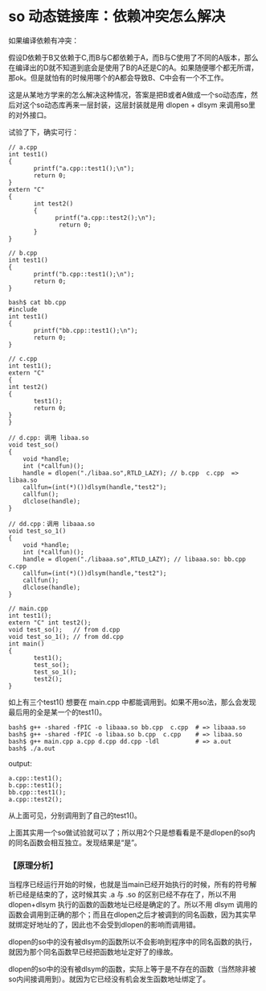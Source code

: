 # so 动态链接库：依赖冲突怎么解决

如果编译依赖有冲突：

假设D依赖于B又依赖于C,而B与C都依赖于A，而B与C使用了不同的A版本，那么在编译出的D就不知道到底会是使用了B的A还是C的A。如果随便哪个都无所谓，那ok。但是就怕有的时候用哪个的A都会导致B、C中会有一个不工作。

这是从某地方学来的怎么解决这种情况，答案是把B或者A做成一个so动态库，然后对这个so动态库再来一层封装，这层封装就是用 dlopen + dlsym 来调用so里的对外接口。

试验了下，确实可行：
```
// a.cpp 
int test1()
{
       printf("a.cpp::test1();\n");
       return 0;
}
extern "C"
{
       int test2()
       {
             printf("a.cpp::test2();\n");
              return 0;
       }
}
```

```
// b.cpp  
int test1()
{
       printf("b.cpp::test1();\n");
       return 0;
}

bash$ cat bb.cpp 
#include
int test1()
{
       printf("bb.cpp::test1();\n");
       return 0;
}
```

```
// c.cpp   
int test1();
extern "C"
{
int test2()
{
       test1();
       return 0;
}
}
```

```
// d.cpp: 调用 libaa.so
void test_so()
{
    void *handle;
    int (*callfun)();
    handle = dlopen("./libaa.so",RTLD_LAZY); // b.cpp  c.cpp  => libaa.so
    callfun=(int(*)())dlsym(handle,"test2");
    callfun();
    dlclose(handle);
}
```

```
// dd.cpp：调用 libaaa.so
void test_so_1()
{
    void *handle;
    int (*callfun)();
    handle = dlopen("./libaaa.so",RTLD_LAZY); // libaaa.so: bb.cpp  c.cpp
    callfun=(int(*)())dlsym(handle,"test2");
    callfun();
    dlclose(handle);
}
```

```
// main.cpp
int test1();
extern "C" int test2();
void test_so();   // from d.cpp
void test_so_1(); // from dd.cpp
int main()
{
       test1();
       test_so();
       test_so_1();
       test2();
}
```

如上有三个test1() 想要在 main.cpp 中都能调用到。如果不用so法，那么会发现最后用的全是某一个的test1()。

```
bash$ g++ -shared -fPIC -o libaaa.so bb.cpp  c.cpp  # => libaaa.so
bash$ g++ -shared -fPIC -o libaa.so b.cpp  c.cpp    # => libaa.so
bash$ g++ main.cpp a.cpp d.cpp dd.cpp -ldl          # => a.out
bash$ ./a.out
```
output:
```
a.cpp::test1();
b.cpp::test1();
bb.cpp::test1();
a.cpp::test2();
```

从上面可见，分别调用到了自己的test1()。

上面其实用一个so做试验就可以了；所以用2个只是想看看是不是dlopen的so内的同名函数会相互独立。发现结果是“是”。

### 【原理分析】
当程序已经运行开始的时候，也就是当main已经开始执行的时候，所有的符号解析已经是结束的了，这时候其实 .a 与 .so 的区别已经不存在了，所以不用 dlopen+dlsym 执行的函数的函数地址已经是确定的了。所以不用 dlsym 调用的函数会调用到正确的那个；而且在dlopen之后才被调到的同名函数，因为其实早就绑定好地址的了，因此也不会受到dlopen的影响而调用错。

dlopen的so中的没有被dlsym的函数所以不会影响到程序中的同名函数的执行，就因为那个同名函数早已经把函数地址定好了的缘故。

dlopen的so中的没有被dlsym的函数，实际上等于是不存在的函数（当然除非被so内间接调用到）。就因为它已经没有机会发生函数地址绑定了。

